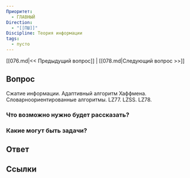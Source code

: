 ```yaml
---
Приоритет:
  - ГЛАВНЫЙ
Direction:
  - "[[ПШ]]" 
Discipline: Теория информации 
tags:
  - пусто
---
```

[[076.md|<< Предыдущий вопрос]] | [[078.md|Следующий вопрос >>]]
## Вопрос

Сжатие информации. Адаптивный алгоритм Хаффмена. Словарноориентированные алгоритмы. LZ77. LZSS. LZ78.

### Что возможно нужно будет рассказать?

### Какие могут быть задачи?

## Ответ

## Ссылки
